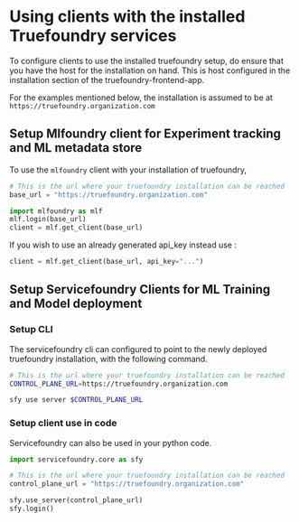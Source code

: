 # Using clients with the installed Truefoundry services

To configure clients to use the installed truefoundry setup, do ensure that you have
the host for the installation on hand. This is host configured in the installation section
of the truefoundry-frontend-app.

For the examples mentioned below, the installation is assumed to be at `https://truefoundry.organization.com`

## Setup Mlfoundry client for Experiment tracking and ML metadata store

To use the `mlfoundry` client with your installation of truefoundry,

```python
# This is the url where your truefoundry installation can be reached
base_url = "https://truefoundry.organization.com" 

import mlfoundry as mlf
mlf.login(base_url)
client = mlf.get_client(base_url)
```

If you wish to use an already generated api_key instead use :

```python
client = mlf.get_client(base_url, api_key="...")
```

## Setup Servicefoundry Clients for ML Training and Model deployment

### Setup CLI

The servicefoundry cli can configured to point to the newly deployed truefoundry installation, with the following command.

```bash
# This is the url where your truefoundry installation can be reached
CONTROL_PLANE_URL=https://truefoundry.organization.com

sfy use server $CONTROL_PLANE_URL
```

### Setup client use in code

Servicefoundry can also be used in your python code.

```python
import servicefoundry.core as sfy

# This is the url where your truefoundry installation can be reached
control_plane_url = "https://truefoundry.organization.com" 

sfy.use_server(control_plane_url)
sfy.login()
```